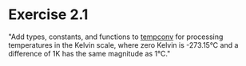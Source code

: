 # Exercise 2.1
"Add types, constants, and functions to [tempconv](https://github.com/adonovan/gopl.io/tree/b725d6015f980e94734da37e35ba0d943fc7532f/ch2/tempconv) for processing temperatures in the Kelvin scale, where zero Kelvin is -273.15°C and a difference of 1K has the same magnitude as 1°C."

